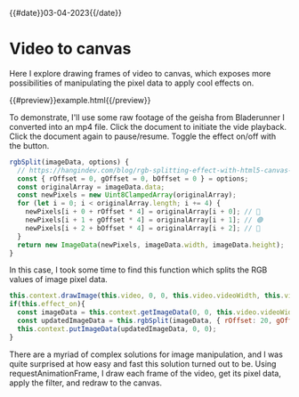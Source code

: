 {{#date}}03-04-2023{{/date}}
# Video to canvas
Here I explore drawing frames of video to canvas, which exposes more possibilities of manipulating the pixel data to apply cool effects on.

{{#preview}}example.html{{/preview}}

To demonstrate, I'll use some raw footage of the geisha from Bladerunner I converted into an mp4 file. Click the document to initiate the vide playback. Click the document again to pause/resume. Toggle the effect on/off with the button.

```javascript
rgbSplit(imageData, options) {
  // https://hangindev.com/blog/rgb-splitting-effect-with-html5-canvas-and-javascript
  const { rOffset = 0, gOffset = 0, bOffset = 0 } = options;
  const originalArray = imageData.data;
  const newPixels = new Uint8ClampedArray(originalArray);
  for (let i = 0; i < originalArray.length; i += 4) {
    newPixels[i + 0 + rOffset * 4] = originalArray[i + 0]; // 🔴
    newPixels[i + 1 + gOffset * 4] = originalArray[i + 1]; // 🟢
    newPixels[i + 2 + bOffset * 4] = originalArray[i + 2]; // 🔵
  }
  return new ImageData(newPixels, imageData.width, imageData.height);
}
```

In this case, I took some time to find this function which splits the RGB values of image pixel data.

```javascript
this.context.drawImage(this.video, 0, 0, this.video.videoWidth, this.video.videoHeight);
if(this.effect_on){
  const imageData = this.context.getImageData(0, 0, this.video.videoWidth, this.video.videoHeight);
  const updatedImageData = this.rgbSplit(imageData, { rOffset: 20, gOffset: -10, bOffset: 10 });
  this.context.putImageData(updatedImageData, 0, 0);
}
```

There are a myriad of complex solutions for image manipulation, and I was quite surprised at how easy and fast this solution turned out to be. Using requestAnimationFrame, I draw each frame of the video, get its pixel data, apply the filter, and redraw to the canvas.
